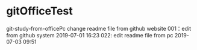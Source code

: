 # gitOfficeTest
git-study-from-officePc
change readme file from github  website
001：edit from github system 2019-07-01 16:23
022: edit readme file from pc 2019-07-03 09:51
